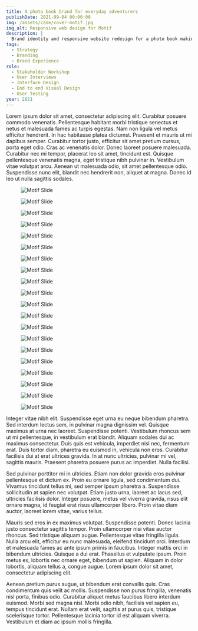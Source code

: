 ```yaml
---
title: A photo book brand for everyday adventurers
publishDate: 2021-09-04 00:00:00
img: /assets/case/cover-motif.jpg
img_alt: Responsive web design for Motif
description: |
  Brand identity and responsive website redesign for a photo book making app.
tags:
  - Strategy
  - Branding
  - Brand Experience
role:
  - Stakeholder Workshop
  - User Interviews
  - Interface Design
  - End to end Visual Design
  - User Testing
year: 2021
---
```


  <style>
      main p {
        max-width: 65ch;
      }
  </style>

Lorem ipsum dolor sit amet, consectetur adipiscing elit. Curabitur posuere commodo venenatis. Pellentesque habitant morbi tristique senectus et netus et malesuada fames ac turpis egestas. Nam non ligula vel metus efficitur hendrerit. In hac habitasse platea dictumst. Praesent et mauris ut mi dapibus semper. Curabitur tortor justo, efficitur sit amet pretium cursus, porta eget odio. Cras ac venenatis dolor. Donec laoreet posuere malesuada. Curabitur nec mi tempor, placerat leo sit amet, tincidunt est. Quisque pellentesque venenatis magna, eget tristique nibh pulvinar in. Vestibulum vitae volutpat arcu. Aenean ut malesuada odio, sit amet pellentesque odio. Suspendisse nunc elit, blandit nec hendrerit non, aliquet at magna. Donec id leo ut nulla sagittis sodales.

<figure><img src="/assets/case/motif1.jpg" alt="Motif Slide"></figure>
<figure><img src="/assets/case/motif2.jpg" alt="Motif Slide"></figure>
<figure><img src="/assets/case/motif3.jpg" alt="Motif Slide"></figure>
<figure><img src="/assets/case/motif4.jpg" alt="Motif Slide"></figure>
<figure><img src="/assets/case/motif5.jpg" alt="Motif Slide"></figure>
<figure><img src="/assets/case/motif6.jpg" alt="Motif Slide"></figure>
<figure><img src="/assets/case/motif7.jpg" alt="Motif Slide"></figure>
<figure><img src="/assets/case/motif8.jpg" alt="Motif Slide"></figure>
<figure><img src="/assets/case/motif9.jpg" alt="Motif Slide"></figure>
<figure><img src="/assets/case/motif10.jpg" alt="Motif Slide"></figure>
<figure><img src="/assets/case/motif11.jpg" alt="Motif Slide"></figure>
<figure><img src="/assets/case/motif12.jpg" alt="Motif Slide"></figure>
<figure><img src="/assets/case/motif13.jpg" alt="Motif Slide"></figure>
<figure><img src="/assets/case/motif14.jpg" alt="Motif Slide"></figure>
<figure><img src="/assets/case/motif15.jpg" alt="Motif Slide"></figure>
<figure><img src="/assets/case/motif16.jpg" alt="Motif Slide"></figure>
<figure><img src="/assets/case/motif17.jpg" alt="Motif Slide"></figure>
<figure><img src="/assets/case/motif18.jpg" alt="Motif Slide"></figure>
<figure><img src="/assets/case/motif19.jpg" alt="Motif Slide"></figure>
<figure><img src="/assets/case/motif20.jpg" alt="Motif Slide"></figure>


Integer vitae nibh elit. Suspendisse eget urna eu neque bibendum pharetra. Sed interdum lectus sem, in pulvinar magna dignissim vel. Quisque maximus at urna nec laoreet. Suspendisse potenti. Vestibulum rhoncus sem ut mi pellentesque, in vestibulum erat blandit. Aliquam sodales dui ac maximus consectetur. Duis quis est vehicula, imperdiet nisl nec, fermentum erat. Duis tortor diam, pharetra eu euismod in, vehicula non eros. Curabitur facilisis dui at erat ultrices gravida. In at nunc ultricies, pulvinar mi vel, sagittis mauris. Praesent pharetra posuere purus ac imperdiet. Nulla facilisi.

Sed pulvinar porttitor mi in ultricies. Etiam non dolor gravida eros pulvinar pellentesque et dictum ex. Proin eu ornare ligula, sed condimentum dui. Vivamus tincidunt tellus mi, sed semper ipsum pharetra a. Suspendisse sollicitudin at sapien nec volutpat. Etiam justo urna, laoreet ac lacus sed, ultricies facilisis dolor. Integer posuere, metus vel viverra gravida, risus elit ornare magna, id feugiat erat risus ullamcorper libero. Proin vitae diam auctor, laoreet lorem vitae, varius tellus.

Mauris sed eros in ex maximus volutpat. Suspendisse potenti. Donec lacinia justo consectetur sagittis tempor. Proin ullamcorper nisi vitae auctor rhoncus. Sed tristique aliquam augue. Pellentesque vitae fringilla ligula. Nulla arcu elit, efficitur eu nunc malesuada, eleifend tincidunt orci. Interdum et malesuada fames ac ante ipsum primis in faucibus. Integer mattis orci in bibendum ultricies. Quisque a dui erat. Phasellus et vulputate ipsum. Proin metus ex, lobortis nec ornare eget, bibendum ut sapien. Aliquam in dolor lobortis, aliquam tellus a, congue augue. Lorem ipsum dolor sit amet, consectetur adipiscing elit.

Aenean pretium purus augue, ut bibendum erat convallis quis. Cras condimentum quis velit ac mollis. Suspendisse non purus fringilla, venenatis nisl porta, finibus odio. Curabitur aliquet metus faucibus libero interdum euismod. Morbi sed magna nisl. Morbi odio nibh, facilisis vel sapien eu, tempus tincidunt erat. Nullam erat velit, sagittis at purus quis, tristique scelerisque tortor. Pellentesque lacinia tortor id est aliquam viverra. Vestibulum et diam ac ipsum mollis fringilla.
